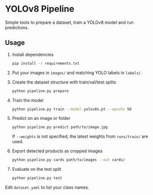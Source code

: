 # YOLOv8 Pipeline

Simple tools to prepare a dataset, train a YOLOv8 model and run predictions.

## Usage

1. Install dependencies
   ```bash
   pip install -r requirements.txt
   ```
2. Put your images in `images/` and matching YOLO labels in `labels/`.
3. Create the dataset structure with train/val/test splits
   ```bash
   python pipeline.py prepare
   ```
4. Train the model
   ```bash
   python pipeline.py train --model yolov8n.pt --epochs 50
   ```
5. Predict on an image or folder
   ```bash
   python pipeline.py predict path/to/image.jpg
   ```
   If `--weights` is not specified, the latest weights from `runs/train/` are used.

6. Export detected products as cropped images
   ```bash
   python pipeline.py cards path/to/images --out cards/
   ```

7. Evaluate on the test split
   ```bash
   python pipeline.py test
   ```

Edit `dataset.yaml` to list your class names.
